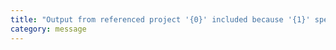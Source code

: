 ```yaml
---
title: "Output from referenced project '{0}' included because '{1}' specified"
category: message
---
```

